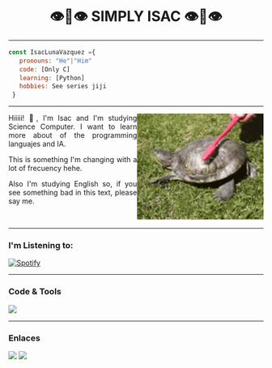 <h1 align = "center">👁👄👁 SIMPLY ISAC 👁👄👁</h1>

<hr />

~~~js
const IsacLunaVazquez ={
   pronouns: "He"|"Him"
   code: [Only C]
   learning: [Python]
   hobbies: See series jiji
 }
~~~

<hr />

<img align = "right" alt = "GIF" heigth = "250px" width = "250px" src = "GIF/Tortuga-Rascandose-78442.gif"> 

<p align = "left" style = "text-align : justify;">Hiiiii! 🦔, I'm Isac and I'm studying Science Computer. I want to learn more about of the programming languajes and IA. </p>
<p align = "left" style = "text-align : justify;">This is something I'm changing with a lot of frecuency hehe.</p>
<p align = "left" style = "text-align : justify;">Also I'm studying English so, if you see something bad in this text, please say me.</p>



<br />

<hr />

### I'm Listening to: 
[![Spotify](https://novatorem-isacluna.vercel.app/api/spotify)](https://open.spotify.com/user/22wcygppmdwded6zljpbpqmfy)

<hr />

### Code & Tools
<img align = "left" width = "35px" src = "https://upload.wikimedia.org/wikipedia/commons/thumb/9/9a/Visual_Studio_Code_1.35_icon.svg/1024px-Visual_Studio_Code_1.35_icon.svg.png"/>

<br />

<hr />

### Enlaces
<a href = "https://www.instagram.com/isac_with_1_a/" align = "left">
   <img width = "35px" src = "http://assets.stickpng.com/images/580b57fcd9996e24bc43c521.png"></a>
   
<a href = "https://twitter.com/IsacLuna6" align = "left">
   <img width  = "35px" src = "https://raw.githubusercontent.com/peterthehan/peterthehan/master/assets/twitter.svg">
</a>
